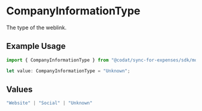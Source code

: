# CompanyInformationType

The type of the weblink.

## Example Usage

```typescript
import { CompanyInformationType } from "@codat/sync-for-expenses/sdk/models/shared";

let value: CompanyInformationType = "Unknown";
```

## Values

```typescript
"Website" | "Social" | "Unknown"
```
